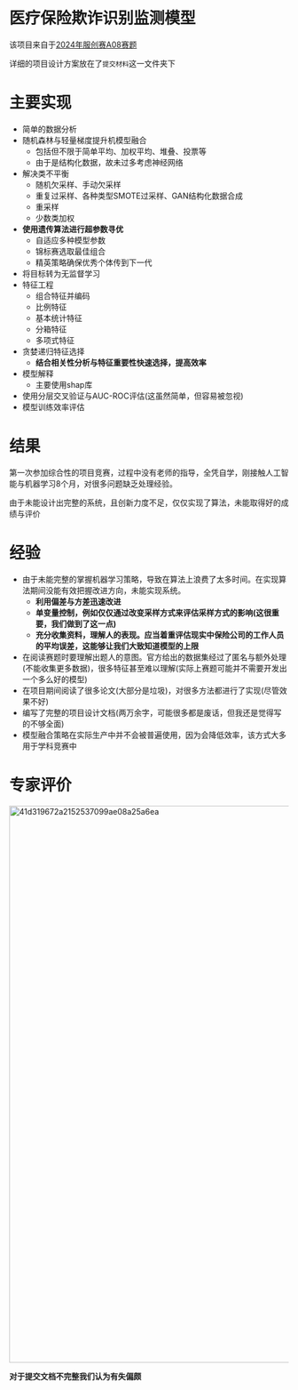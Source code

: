 # 医疗保险欺诈识别监测模型
该项目来自于[2024年服创赛A08赛题](http://www.fwwb.org.cn/topic/index)

详细的项目设计方案放在了`提交材料`这一文件夹下

# 主要实现
- 简单的数据分析
- 随机森林与轻量梯度提升机模型融合
  - 包括但不限于简单平均、加权平均、堆叠、投票等
  - 由于是结构化数据，故未过多考虑神经网络
- 解决类不平衡
  - 随机欠采样、手动欠采样
  - 重复过采样、各种类型SMOTE过采样、GAN结构化数据合成
  - 重采样
  - 少数类加权
- **使用遗传算法进行超参数寻优**
  - 自适应多种模型参数
  - 锦标赛选取最佳组合
  - 精英策略确保优秀个体传到下一代
- 将目标转为无监督学习
- 特征工程
  - 组合特征并编码
  - 比例特征
  - 基本统计特征
  - 分箱特征
  - 多项式特征
- 贪婪递归特征选择
  - **结合相关性分析与特征重要性快速选择，提高效率**
- 模型解释
  - 主要使用shap库
- 使用分层交叉验证与AUC-ROC评估(这虽然简单，但容易被忽视)
- 模型训练效率评估


# 结果
第一次参加综合性的项目竞赛，过程中没有老师的指导，全凭自学，刚接触人工智能与机器学习8个月，对很多问题缺乏处理经验。

由于未能设计出完整的系统，且创新力度不足，仅仅实现了算法，未能取得好的成绩与评价

# 经验
- 由于未能完整的掌握机器学习策略，导致在算法上浪费了太多时间。在实现算法期间没能有效把握改进方向，未能实现系统。
  - **利用偏差与方差迅速改进**
  - **单变量控制，例如仅仅通过改变采样方式来评估采样方式的影响(这很重要，我们做到了这一点)**
  - **充分收集资料，理解人的表现。应当着重评估现实中保险公司的工作人员的平均误差，这能够让我们大致知道模型的上限**
- 在阅读赛题时要理解出题人的意图。官方给出的数据集经过了匿名与额外处理(不能收集更多数据)，很多特征甚至难以理解(实际上赛题可能并不需要开发出一个多么好的模型)
- 在项目期间阅读了很多论文(大部分是垃圾)，对很多方法都进行了实现(尽管效果不好)
- 编写了完整的项目设计文档(两万余字，可能很多都是废话，但我还是觉得写的不够全面)
- 模型融合策略在实际生产中并不会被普遍使用，因为会降低效率，该方式大多用于学科竞赛中

# 专家评价
<img width="1002" alt="41d319672a2152537099ae08a25a6ea" src="https://github.com/shenmi175/Medicare-fraud-identification/assets/102409368/0ae4267e-9b6b-4d2a-8f99-86711658df59">

**对于提交文档不完整我们认为有失偏颇**
